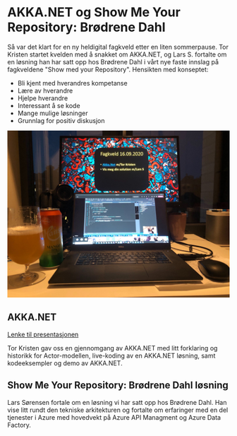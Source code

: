 # AKKA.NET og Show Me Your Repository: Brødrene Dahl

Så var det klart for en ny heldigital fagkveld etter en liten sommerpause. Tor Kristen startet kvelden med å snakket om AKKA.NET, og Lars S. fortalte om en løsning han har satt opp hos Brødrene Dahl i vårt nye faste innslag på fagkveldene "Show med your Repository". Hensikten med konseptet:
- Bli kjent med hverandres kompetanse
- Lære av hverandre
- Hjelpe hverandre
- Interessant å se kode
- Mange mulige løsninger
- Grunnlag for positiv diskusjon

![Fagkveld](https://github.com/novanet/fagkvelder/blob/master/docs/20200916/content/fagkveld.jpg)

## AKKA.NET

[Lenke til presentasjonen](https://github.com/novanet/fagkvelder/tree/master/docs/20200916/content/akka.pdf)

Tor Kristen gav oss en gjennomgang av AKKA.NET med litt forklaring og historikk for Actor-modellen, live-koding av en AKKA.NET løsning, samt kodeeksempler og demo av AKKA.NET.

## Show Me Your Repository: Brødrene Dahl løsning

Lars Sørensen fortale om en løsning vi har satt opp hos Brødrene Dahl. Han vise litt rundt den tekniske arkitekturen og fortalte om erfaringer med en del tjenester i Azure med hovedvekt på Azure API Managment og Azure Data Factory.
